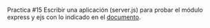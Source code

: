 Practica #15
Escribir una aplicación (server.js) para probar el módulo express y ejs con lo indicado en el [documento](https://docs.google.com/document/d/1nz1hys6TQvfozuQJoFL2fMYLCuRRfvdq9TLy0g09lW4/edit).